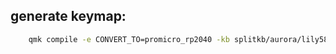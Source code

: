 ## generate keymap:

```bash
    qmk compile -e CONVERT_TO=promicro_rp2040 -kb splitkb/aurora/lily58/rev1 -km my
```
